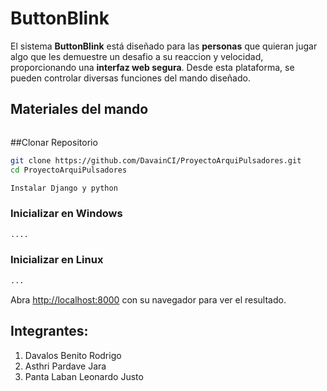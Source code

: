 # ButtonBlink
El sistema **ButtonBlink** está diseñado para las **personas** que quieran jugar algo que les demuestre un desafio a su reaccion y velocidad, proporcionando una **interfaz web segura**. Desde esta plataforma, se pueden controlar diversas funciones del mando diseñado.

## Materiales del mando
```bash

```
##Clonar Repositorio
```bash
git clone https://github.com/DavainCI/ProyectoArquiPulsadores.git
cd ProyectoArquiPulsadores

Instalar Django y python

```

### Inicializar en Windows

```bash
....
```

### Inicializar en Linux

```bash
...
```

Abra [http://localhost:8000](http://localhost:8000) con su navegador para ver el resultado.

## Integrantes:

1. Davalos Benito Rodrigo
2. Asthri Pardave Jara
3. Panta Laban Leonardo Justo
